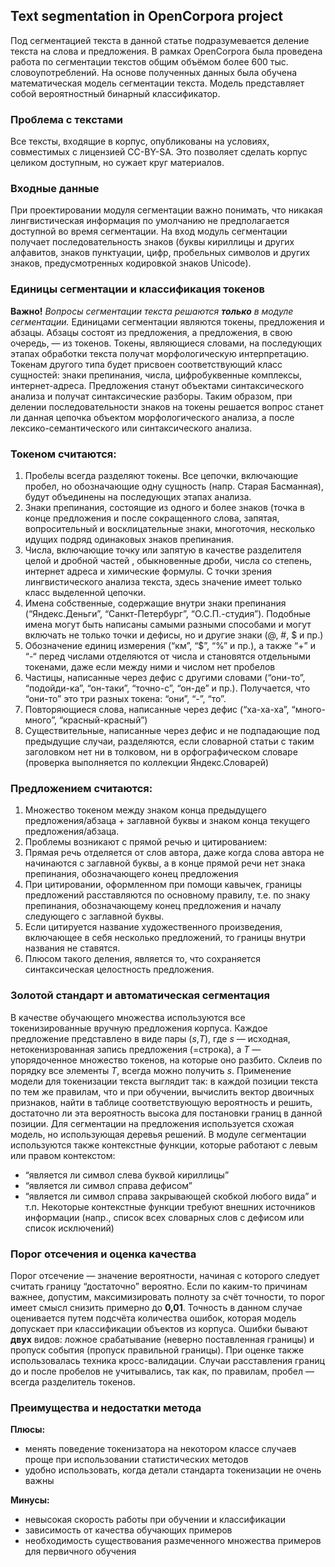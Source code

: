 ## Text segmentation in OpenCorpora project
Под сегментацией текста в данной статье подразумевается деление текста на слова и предложения. В рамках OpenCorpora была проведена работа по сегментации текстов общим объёмом более 600 тыс. словоупотреблений. На основе полученных данных была обучена математическая модель сегментации текста. Модель представляет собой вероятностный бинарный классификатор.

### **Проблема с текстами**
Все тексты, входящие в корпус, опубликованы на условиях, совместимых с лицензией СС-BY-SA. Это позволяет сделать корпус целиком доступным, но сужает круг материалов.

### **Входные данные**
При проектировании модуля сегментации важно понимать, что никакая лингвистическая информация по умолчанию не предполагается доступной во время сегментации.  На вход модуль сегментации получает последовательность знаков (буквы кириллицы и других алфавитов, знаков пунктуации, цифр, пробельных символов и других знаков, предусмотренных кодировкой знаков Unicode).

### **Единицы сегментации и классификация токенов**
**Важно!** *Вопросы сегментации текста решаются **только** в модуле сегментации.*
Единицами сегментации являются токены, предложения и абзацы. Абзацы состоят из предложения, а предложения, в свою очередь, — из токенов. 
Токены, являющиеся словами, на последующих этапах обработки текста получат морфологическую интерпретацию. Токенам другого типа будет присвоен соответствующий класс сущностей: знаки препинания, числа, цифробуквенные комплексы, интернет-адреса. Предложения станут объектами синтаксического анализа и получат синтаксические разборы.
Таким образом, при делении последовательности знаков на токены решается вопрос станет ли данная цепочка объектом морфологического анализа, а после лексико-семантического или синтаксического анализа.

### **Токеном считаются:**
1. Пробелы всегда разделяют токены. Все цепочки, включающие пробел, но обозначающие одну сущность (напр. Старая Басманная), будут объединены на последующих этапах анализа.
1. Знаки препинания, состоящие из одного и более знаков (точка в конце предложения и после сокращенного слова, запятая, вопросительный и восклицательные знаки, многоточия, несколько идущих подряд одинаковых знаков препинания.
1. Числа, включающие точку или запятую в качестве разделителя целой и дробной частей , обыкновенные дроби, числа со степень, интернет адреса и химические формулы. С точки зрения лингвистического анализа текста, здесь значение имеет только класс выделенной цепочки.
1. Имена собственные, содержащие внутри знаки препинания (“Яндекс.Деньги”, “Санкт-Петербург”, “О.С.П.-студия”). Подобные имена могут быть написаны самыми разными способами и могут включать не только точки и дефисы, но и другие знаки (@, #, $ и пр.)
1. Обозначение единиц измерения (“км”, “$”, “%” и пр.), а также “+” и “-“ перед числами отделяются от числа и становятся отдельными токенами, даже если между ними и числом нет пробелов
1. Частицы, написанные через дефис с другими словами (“они-то”, “подойди-ка”, “он-таки”, “точно-с”, “он-де” и пр.). Получается, что “они-то” это три разных токена: “они”, “-”, “то”.
1. Повторяющиеся слова, написанные через дефис (“ха-ха-ха”, “много-много”, “красный-красный”)
1. Существительные, написанные через дефис и не подпадающие под предыдущие случаи, разделяются, если словарной статьи с таким заголовком нет ни в толковом, ни в орфографическом словаре (проверка выполняется по коллекции Яндекс.Словарей)

### **Предложением считаются:**
1. Множество токеном между знаком конца предыдущего предложения/абзаца + заглавной буквы и знаком конца текущего предложения/абзаца.
1. Проблемы возникают с прямой речью и цитированием:
1. Прямая речь отделяется от слов автора, даже когда слова автора не начинаются с заглавной буквы, а в конце прямой речи нет знака препинания, обозначающего конец предложения
1. При цитировании, оформленном при помощи кавычек, границы предложений расставляются по основному правилу, т.е. по знаку препинания, обозначающему конец предложения и началу следующего с заглавной буквы.
1. Если цитируется название художественного произведения, включающее в себя несколько предложений, то границы внутри названия не ставятся.
1. Плюсом такого деления, является то, что сохраняется синтаксическая целостность предложения.

### **Золотой стандарт и автоматическая сегментация**
В качестве обучающего множества используются все токенизированные вручную предложения корпуса. Каждое предложение представлено в виде пары (*s*,*T*), где *s* — исходная, нетокенизрованная запись предложения (=строка), а *T* — упорядоченное множество токенов, на которые оно разбито. Склеив по порядку все элементы *T*, всегда можно получить *s*.
Применение модели для токенизации текста выглядит так: в каждой позиции текста по тем же правилам, что и при обучении, вычислить вектор двоичных признаков, найти в таблице соответствующую вероятность и решить, достаточно ли эта вероятность высока для постановки границ в данной позиции. Для сегментации на предложения используется схожая модель, но использующая деревья решений.
В модуле сегментации используются также контекстные функции, которые работают с левым или правом контекстом:
* “является ли символ слева буквой кириллицы”
* “является ли символ справа дефисом”
* “является ли символ справа закрывающей скобкой любого вида” и т.п.
Некоторые контекстные функции требуют внешних источников информации (напр., список всех словарных слов с дефисом или список исключений)

### **Порог отсечения и оценка качества**
Порог отсечение — значение вероятности, начиная с которого следует считать границу “достаточно” вероятно. Если по каким-то причинам важнее, допустим, максимизировать полноту за счёт точности, то порог имеет смысл снизить примерно до **0,01**.
Точность в данном случае оценивается путем подсчёта количества ошибок, которая модель допускает при классификации объектов из корпуса. Ошибки бывают **двух** видов: ложное срабатывание (неверно поставленная границы) и пропуск события (пропуск правильной границы). При оценке также использовалась техника кросс-валидации. Случаи расставления  границ до и после пробелов не учитывались, так как, по правилам, пробел — всегда разделитель токенов.

### **Преимущества и недостатки метода**
**Плюсы:**
* менять поведение токенизатора на некотором классе случаев проще при использовании статистических методов
* удобно использовать, когда детали стандарта токенизации не очень важны

**Минусы:**
* невысокая скорость работы при обучении и классификации
* зависимость от качества обучающих примеров
* необходимость существования размеченного множества примеров для первичного обучения
